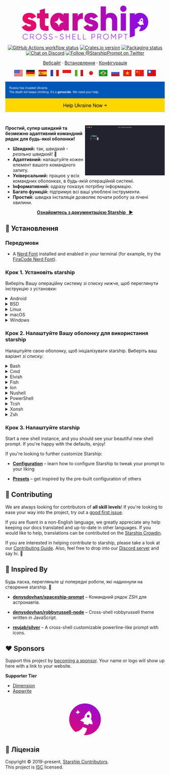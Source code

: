 <p align="center">
  <img
    width="400"
    src="https://raw.githubusercontent.com/starship/starship/master/media/logo.png"
    alt="Starship – Cross-shell prompt"
 />
</p>

<p align="center">
  <a href="https://github.com/starship/starship/actions"
    ><img
      src="https://img.shields.io/github/actions/workflow/status/starship/starship/workflow.yml?branch=master&label=workflow&style=flat-square"
      alt="GitHub Actions workflow status"
 /></a>
  <a href="https://crates.io/crates/starship"
    ><img
      src="https://img.shields.io/crates/v/starship?style=flat-square"
      alt="Crates.io version"
 /></a>
  <a href="https://repology.org/project/starship/versions"
    ><img
      src="https://img.shields.io/repology/repositories/starship?label=in%20repositories&style=flat-square"
      alt="Packaging status" /></a
><br />
  <a href="https://discord.gg/starship"
    ><img
      src="https://img.shields.io/discord/567163873606500352?label=discord&logoColor=white&style=flat-square"
      alt="Chat on Discord"
 /></a>
  <a href="https://twitter.com/StarshipPrompt"
    ><img
      src="https://img.shields.io/badge/twitter-@StarshipPrompt-1DA1F3?style=flat-square"
      alt="Follow @StarshipPrompt on Twitter"
 /></a>
</p>

<p align="center">
  <a href="https://starship.rs">Вебсайт</a>
  ·
  <a href="#🚀-installation">Встановлення</a>
  ·
  <a href="https://starship.rs/config/">Конфігурація</a>
</p>

<p align="center">
  <a href="https://github.com/starship/starship/blob/master/README.md"
    ><img
      height="20"
      src="https://raw.githubusercontent.com/starship/starship/master/media/flag-us.png"
      alt="English"
 /></a>
  &nbsp;
  <a
    href="https://github.com/starship/starship/blob/master/docs/de-DE/guide/README.md"
    ><img
      height="20"
      src="https://raw.githubusercontent.com/starship/starship/master/media/flag-de.png"
      alt="Deutsch"
 /></a>
  &nbsp;
  <a
    href="https://github.com/starship/starship/blob/master/docs/es-ES/guide/README.md"
    ><img
      height="20"
      src="https://raw.githubusercontent.com/starship/starship/master/media/flag-es.png"
      alt="Español"
 /></a>
  &nbsp;
  <a
    href="https://github.com/starship/starship/blob/master/docs/fr-FR/guide/README.md"
    ><img
      height="20"
      src="https://raw.githubusercontent.com/starship/starship/master/media/flag-fr.png"
      alt="Français"
 /></a>
  &nbsp;
  <a
    href="https://github.com/starship/starship/blob/master/docs/id-ID/guide/README.md"
    ><img
      height="20"
      src="https://raw.githubusercontent.com/starship/starship/master/media/flag-id.png"
      alt="Bahasa Indonesia"
 /></a>
  &nbsp;
  <a
    href="https://github.com/starship/starship/blob/master/docs/it-IT/guide/README.md"
    ><img
      height="20"
      src="https://raw.githubusercontent.com/starship/starship/master/media/flag-it.png"
      alt="Italiano"
 /></a>
  &nbsp;
  <a
    href="https://github.com/starship/starship/blob/master/docs/ja-JP/guide/README.md"
    ><img
      height="20"
      src="https://raw.githubusercontent.com/starship/starship/master/media/flag-jp.png"
      alt="日本語"
 /></a>
  &nbsp;
  <a
    href="https://github.com/starship/starship/blob/master/docs/pt-BR/guide/README.md"
    ><img
      height="20"
      src="https://raw.githubusercontent.com/starship/starship/master/media/flag-br.png"
      alt="Português do Brasil"
 /></a>
  &nbsp;
  <a
    href="https://github.com/starship/starship/blob/master/docs/ru-RU/guide/README.md"
    ><img
      height="20"
      src="https://raw.githubusercontent.com/starship/starship/master/media/flag-ru.png"
      alt="Русский"
 /></a>
  &nbsp;
  <a
    href="https://github.com/starship/starship/blob/master/docs/vi-VN/guide/README.md"
    ><img
      height="20"
      src="https://raw.githubusercontent.com/starship/starship/master/media/flag-vn.png"
      alt="Tiếng Việt"
 /></a>
  &nbsp;
  <a
    href="https://github.com/starship/starship/blob/master/docs/zh-CN/guide/README.md"
    ><img
      height="20"
      src="https://raw.githubusercontent.com/starship/starship/master/media/flag-cn.png"
      alt="简体中文"
 /></a>
  &nbsp;
  <a
    href="https://github.com/starship/starship/blob/master/docs/zh-TW/guide/README.md"
    ><img
      height="20"
      src="https://raw.githubusercontent.com/starship/starship/master/media/flag-tw.png"
      alt="繁體中文"
 /></a>
</p>

[![SWUbanner](https://raw.githubusercontent.com/vshymanskyy/StandWithUkraine/main/banner2-direct.svg)](https://vshymanskyy.github.io/StandWithUkraine)

<h1></h1>

<img
  src="https://raw.githubusercontent.com/starship/starship/master/media/demo.gif"
  alt="Starship with iTerm2 and the Snazzy theme"
  width="50%"
  align="right"
 />

**Простий, супер швидкий та безмежно адаптивний командний рядок для будь-якої оболонки!**

- **Швидкий:** так, швидкий - _реально_ швидкий! 🚀
- **Адаптивний:** налаштуйте кожен елемент вашого командного запиту.
- **Універсальний:** працює у всіх командних оболонках, в будь-якій операційній системі.
- **Інформативний:** одразу показує потрібну інформацію.
- **Багато функцій:** підтримує всі ваші улюблені інструменти.
- **Простий:** швидка інсталяція дозволяє почати роботу за лічені хвилини.

<p align="center">
<a href="https://starship.rs/config/"><strong>Ознайомтесь з документацією Starship &nbsp;&nbsp;▶</strong></a>
</p>

<a name="🚀-installation"></a>

## 🚀 Установлення

### Передумови

- A [Nerd Font](https://www.nerdfonts.com/) installed and enabled in your terminal (for example, try the [FiraCode Nerd Font](https://www.nerdfonts.com/font-downloads)).

### Крок 1. Установіть starship

Виберіть Вашу операційну систему зі списку нижче, щоб переглянути інструкцію з установки:

<details>
<summary>Android</summary>

Встановіть Starship використовуючи будь-який з наступних менеджерів пакетів:

| Репозиторій                                                                       | Командна інструкція    |
| --------------------------------------------------------------------------------- | ---------------------- |
| [Termux](https://github.com/termux/termux-packages/tree/master/packages/starship) | `pkg install starship` |

</details>

<details>
<summary>BSD</summary>

Встановіть Starship використовуючи будь-який з наступних менеджерів пакетів:

| Дистрибутив     | Репозиторій                                              | Командна інструкція               |
| --------------- | -------------------------------------------------------- | --------------------------------- |
| **_Будь-який_** | **[crates.io](https://crates.io/crates/starship)**       | `cargo install starship --locked` |
| FreeBSD         | [FreshPorts](https://www.freshports.org/shells/starship) | `pkg install starship`            |
| NetBSD          | [pkgsrc](https://pkgsrc.se/shells/starship)              | `pkgin install starship`          |

</details>

<details>
<summary>Linux</summary>

Оновіться до останньої версії системи:

```sh
curl -sS https://starship.rs/install.sh | sh
```

Як варіант, можете встановити Starship через будь-який з наступних пакетних менеджерів:

| Дистрибутив        | Репозиторій                                                                                     | Командна інструкція                                                            |
| ------------------ | ----------------------------------------------------------------------------------------------- | ------------------------------------------------------------------------------ |
| **_Будь-який_**    | **[crates.io](https://crates.io/crates/starship)**                                              | `cargo install starship --locked`                                              |
| _Будь-який_        | [conda-forge](https://anaconda.org/conda-forge/starship)                                        | `conda install -c conda-forge starship`                                        |
| _Будь-який_        | [Linuxbrew](https://formulae.brew.sh/formula/starship)                                          | `brew install starship`                                                        |
| _Будь-який_        | [Snapcraft](https://snapcraft.io/starship)                                                      | `snap install starship`                                                        |
| Alpine Linux 3.13+ | [Alpine Linux Packages](https://pkgs.alpinelinux.org/packages?name=starship)                    | `apk add starship`                                                             |
| Arch Linux         | [Arch Linux Community](https://archlinux.org/packages/community/x86_64/starship)                | `pacman -S starship`                                                           |
| CentOS 7+          | [Copr](https://copr.fedorainfracloud.org/coprs/atim/starship)                                   | `dnf copr enable atim/starship` <br /> `dnf install starship` |
| Gentoo             | [Gentoo Packages](https://packages.gentoo.org/packages/app-shells/starship)                     | `emerge app-shells/starship`                                                   |
| Manjaro            |                                                                                                 | `pacman -S starship`                                                           |
| NixOS              | [nixpkgs](https://github.com/NixOS/nixpkgs/blob/master/pkgs/tools/misc/starship/default.nix)    | `nix-env -iA nixpkgs.starship`                                                 |
| Void Linux         | [Void Linux Packages](https://github.com/void-linux/void-packages/tree/master/srcpkgs/starship) | `xbps-install -S starship`                                                     |

</details>

<details>
<summary>macOS</summary>

Оновіться до останньої версії системи:

```sh
curl -sS https://starship.rs/install.sh | sh
```

Як варіант, можете встановити Starship через будь-який з наступних пакетних менеджерів:

| Репозиторій                                              | Командна інструкція                     |
| -------------------------------------------------------- | --------------------------------------- |
| **[crates.io](https://crates.io/crates/starship)**       | `cargo install starship --locked`       |
| [conda-forge](https://anaconda.org/conda-forge/starship) | `conda install -c conda-forge starship` |
| [Homebrew](https://formulae.brew.sh/formula/starship)    | `brew install starship`                 |
| [MacPorts](https://ports.macports.org/port/starship)     | `port install starship`                 |

</details>

<details>
<summary>Windows</summary>

Встановіть останню версію системи за допомогою MSI-інсталятора з розділу [релізів](https://github.com/starship/starship/releases/latest).

Встановіть Starship використовуючи будь-який з наступних менеджерів пакетів:

| Репозиторій                                                                                  | Командна інструкція                     |
| -------------------------------------------------------------------------------------------- | --------------------------------------- |
| **[crates.io](https://crates.io/crates/starship)**                                           | `cargo install starship --locked`       |
| [Chocolatey](https://community.chocolatey.org/packages/starship)                             | `choco install starship`                |
| [conda-forge](https://anaconda.org/conda-forge/starship)                                     | `conda install -c conda-forge starship` |
| [Scoop](https://github.com/ScoopInstaller/Main/blob/master/bucket/starship.json)             | `scoop install starship`                |
| [winget](https://github.com/microsoft/winget-pkgs/tree/master/manifests/s/Starship/Starship) | `winget install --id Starship.Starship` |

</details>

### Крок 2. Налаштуйте Вашу оболонку для використання starship

Налаштуйте свою оболонку, щоб ініціалізувати starship. Виберіть ваш варіант зі списку:

<details>
<summary>Bash</summary>

Додайте наступний рядок наприкінці `~/.bashrc`:

```sh
eval "$(starship init bash)"
```

</details>

<details>
<summary>Cmd</summary>

Вам потрібно використовувати [Clink](https://chrisant996.github.io/clink/clink.html) (v1.2.30+) разом з Cmd. Створіть файл за шляхом `%LocalAppData%\clink\starship.lua` із наступним вмістом:

```lua
load(io.popen('starship init cmd'):read("*a"))()
```

</details>

<details>
<summary>Elvish</summary>

Додайте наступний рядок наприкінці `~/.elvish/rc.elv`:

```sh
eval (starship init elvish)
```

Примітка: Підтримується лише Elvish v0.18+

</details>

<details>
<summary>Fish</summary>

Додайте наступний рядок наприкінці `~/.config/fish/config.fish`:

```fish
starship init fish | source
```

</details>

<details>
<summary>Ion</summary>

Додайте наступний рядок наприкінці `~/.config/ion/initrc`:

```sh
eval $(starship init ion)
```

</details>

<details>
<summary>Nushell</summary>

Add the following to the end of your Nushell env file (find it by running `$nu.env-path` in Nushell):

```sh
mkdir ~/.cache/starship
starship init nu | save -f ~/.cache/starship/init.nu
```

Додайте наступний рядок наприкінці Вашої конфігурації Nushell (знайдіть її виконавши `$nu.config-path`):

```sh
source ~/.cache/starship/init.nu
```

Примітка: Підтримується лише Nushell v0.73+

</details>

<details>
<summary>PowerShell</summary>

Додайте наступний рядок наприкінці Вашої конфігурації PowerShell (знайдіть її виконавши `$PROFILE`):

```powershell
Invoke-Expression (&starship init powershell)
```

</details>

<details>
<summary>Tcsh</summary>

Додайте наступний рядок наприкінці `~/.tcshrc`:

```sh
eval `starship init tcsh`
```

</details>

<details>
<summary>Xonsh</summary>

Додайте наступний рядок наприкінці `~/.xonshrc`:

```python
execx($(starship init xonsh))
```

</details>

<details>
<summary>Zsh</summary>

Додайте наступний рядок наприкінці `~/.zshrc`:

```sh
eval "$(starship init zsh)"
```

</details>

### Крок 3. Налаштуйте starship

Start a new shell instance, and you should see your beautiful new shell prompt. If you're happy with the defaults, enjoy!

If you're looking to further customize Starship:

- **[Configuration](https://starship.rs/config/)** – learn how to configure Starship to tweak your prompt to your liking

- **[Presets](https://starship.rs/presets/)** – get inspired by the pre-built configuration of others

## 🤝 Contributing

We are always looking for contributors of **all skill levels**! If you're looking to ease your way into the project, try out a [good first issue](https://github.com/starship/starship/labels/🌱%20good%20first%20issue).

If you are fluent in a non-English language, we greatly appreciate any help keeping our docs translated and up-to-date in other languages. If you would like to help, translations can be contributed on the [Starship Crowdin](https://translate.starship.rs/).

If you are interested in helping contribute to starship, please take a look at our [Contributing Guide](https://github.com/starship/starship/blob/master/CONTRIBUTING.md). Also, feel free to drop into our [Discord server](https://discord.gg/8Jzqu3T) and say hi. 👋

## 💭 Inspired By

Будь ласка, перегляньте ці попередні роботи, які надихнули на створення starship. 🙏

- **[denysdovhan/spaceship-prompt](https://github.com/denysdovhan/spaceship-prompt)** – Командний рядок ZSH для астронавтів.

- **[denysdovhan/robbyrussell-node](https://github.com/denysdovhan/robbyrussell-node)** – Cross-shell robbyrussell theme written in JavaScript.

- **[reujab/silver](https://github.com/reujab/silver)** – A cross-shell customizable powerline-like prompt with icons.

## ❤️ Sponsors

Support this project by [becoming a sponsor](https://github.com/sponsors/starship). Your name or logo will show up here with a link to your website.

**Supporter Tier**

- [Dimension](https://dimension.dev/)
- [Appwrite](https://appwrite.io/)

<p align="center">
    <br>
    <img width="100" src="https://raw.githubusercontent.com/starship/starship/master/media/icon.png" alt="Starship rocket icon">
</p>

## 📝 Ліцензія

Copyright © 2019-present, [Starship Contributors](https://github.com/starship/starship/graphs/contributors).<br /> This project is [ISC](https://github.com/starship/starship/blob/master/LICENSE) licensed.
